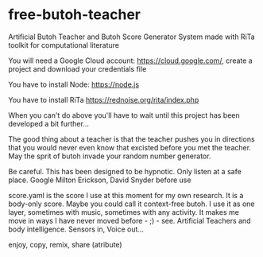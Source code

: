 # free-butoh-teacher
Artificial Butoh Teacher and Butoh Score Generator System made with RiTa toolkit for computational literature

You will need a Google Cloud account: https://cloud.google.com/, create a project and download your credentials file

You have to install Node: https://node.js

You have to install RiTa https://rednoise.org/rita/index.php

When you can't do above you'll have to wait until this project has been developed a bit further...

The good thing about a teacher is that the teacher pushes you in directions that you would never even know that excisted before you met the teacher. May the sprit of butoh invade your random number generator.

Be careful. This has been designed to be hypnotic. Only listen at a safe place. Google Milton Erickson, David Snyder before use

score.yaml is the score I use at this moment for my own research. It is a body-only score. Maybe you could call it context-free butoh. I use it as one layer, sometimes with music, sometimes with any activity. It makes me move in ways I have never moved before - ;) - see. Artificial Teachers and body intelligence. Sensors in, Voice out...

enjoy, copy, remix, share (atribute)

